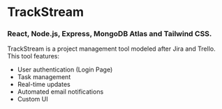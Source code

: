 # TrackStream
### React, Node.js, Express, MongoDB Atlas and Tailwind CSS.
TrackStream is a project management tool modeled after Jira and Trello.
This tool features:
- User authentication (Login Page)
- Task management 
- Real-time updates
- Automated email notifications
- Custom UI
  

